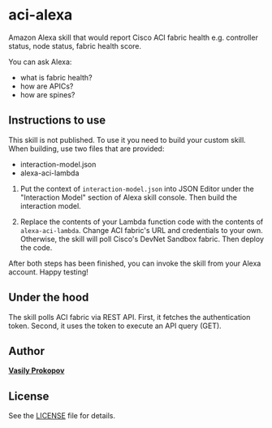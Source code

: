 # aci-alexa

Amazon Alexa skill that would report Cisco ACI fabric health e.g. controller status, node status, fabric health score.

You can ask Alexa:

- what is fabric health?
- how are APICs?
- how are spines?

## Instructions to use

This skill is not published. To use it you need to build your custom skill. When building, use two files that are provided:

- interaction-model.json
- alexa-aci-lambda

1. Put the context of `interaction-model.json` into JSON Editor under the "Interaction Model" section of Alexa skill console. Then build the interaction model.

2. Replace the contents of your Lambda function code with the contents of `alexa-aci-lambda`. Change ACI fabric's URL and credentials to your own. Otherwise, the skill will poll Cisco's DevNet Sandbox fabric. Then deploy the code.

After both steps has been finished, you can invoke the skill from your Alexa account. Happy testing!

## Under the hood

The skill polls ACI fabric via REST API. First, it fetches the authentication token. Second, it uses the token to execute an API query (GET).

## Author

[**Vasily Prokopov**](https://github.com/vasilyprokopov)

## License

See the [LICENSE](LICENSE) file for details.